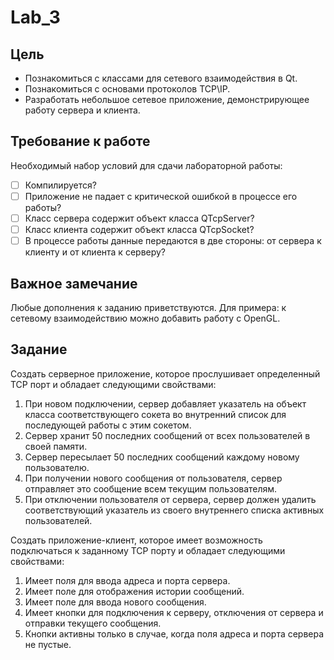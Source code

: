 # Lab_3
## Цель
* Познакомиться с классами для сетевого взаимодействия в Qt.
* Познакомиться с основами протоколов TCP\IP.
* Разработать небольшое сетевое приложение, демонстрирующее работу сервера и клиента.

## Требование к работе
Необходимый набор условий для сдачи лабораторной работы:
- [ ] Компилируется?
- [ ] Приложение не падает с критической ошибкой в процессе его работы?
- [ ] Класс сервера содержит объект класса QTcpServer?
- [ ] Класс клиента содержит объект класса QTcpSocket?
- [ ] В процессе работы данные передаются в две стороны: от сервера к клиенту и от клиента к серверу?

## Важное замечание
Любые дополнения к заданию приветствуются. Для примера: к сетевому взаимодействию можно добавить работу с OpenGL. 

## Задание
Создать серверное приложение, которое прослушивает определенный TCP порт и обладает следующими свойствами:
1) При новом подключении, сервер добавляет указатель на объект класса соответствующего сокета во внутренний список для последующей работы с этим сокетом.
2) Сервер хранит 50 последних сообщений от всех пользователей в своей памяти.
3) Сервер пересылает 50 последних сообщений каждому новому пользователю.
4) При получении нового сообщения от пользователя, сервер отправляет это сообщение всем текущим пользователям.
5) При отключении пользователя от сервера, сервер должен удалить соответствующий указатель из своего внутреннего списка активных пользователей.

Создать приложение-клиент, которое имеет возможность подключаться к заданному TCP порту и обладает следующими свойствами:
1) Имеет поля для ввода адреса и порта сервера.
2) Имеет поле для отображения истории сообщений.
3) Имеет поле для ввода нового сообщения.
4) Имеет кнопки для подключения к серверу, отключения от сервера и отправки текущего сообщения.
5) Кнопки активны только в случае, когда поля адреса и порта сервера не пустые.
